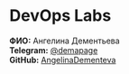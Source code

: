 # DevOps Labs

**ФИО:** Ангелина Дементьева  
**Telegram:** [@demapage](https://t.me/demapage)  
**GitHub:** [AngelinaDementeva](https://github.com/AngelinaDementeva)  
